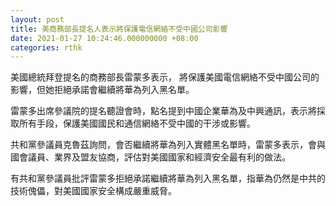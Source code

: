 ```yaml
---
layout: post
title: 美商務部長提名人表示將保護電信網絡不受中國公司影響
date: 2021-01-27 10:24:46.000000000 +08:00
categories: rthk
---
```


美國總統拜登提名的商務部長雷蒙多表示， 將保護美國電信網絡不受中國公司的影響，但她拒絕承諾會繼續將華為列入黑名單。

雷蒙多出席參議院的提名聽證會時，點名提到中國企業華為及中興通訊，表示將採取所有手段，保護美國國民和通信網絡不受中國的干涉或影響。

共和黨參議員克魯茲詢問，會否繼續將華為列入實體黑名單時，雷蒙多表示，會與國會議員、業界及盟友協商，評估對美國國家和經濟安全最有利的做法。

有共和黨參議員批評雷蒙多拒絕承諾繼續將華為列入黑名單，指華為仍然是中共的技術傀儡，對美國國家安全構成嚴重威脅。
